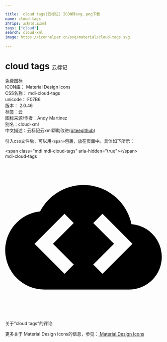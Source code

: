 ```yaml
---

title:  cloud tags(云标记) ICON转svg、png下载
name: cloud-tags
zhTips: 云标记,云xml
tags: ["cloud"]
search: cloud-xml
image: https://iconhelper.cn/svg/material/cloud-tags.svg

---
```


# cloud tags  <small style="font-size: 60%;font-weight: 100">云标记</small>


<div class="detail-page">
<p>
<span><span class="badge-success badge">免费图标</span> </span>
<br/>
<span>
ICON库：
<span class="badge-secondary badge">Material Design Icons</span> 
</span>
<br/>
<span>
CSS名称：
<span class="badge-secondary badge">mdi-cloud-tags</span> 
</span>
<br/>
<span>
unicode：
<span class="badge-secondary badge">F07B6</span> 
<copy-btn content='F07B6' btn-title=""></copy-btn>
<copy-btn :content='String.fromCodePoint(parseInt("F07B6", 16))' btn-title="复制U"></copy-btn>
</span>
<br/>
<span>
版本：
<span class="badge-secondary badge">2.0.46</span> 
</span><br/><span>标签：<span class="badge-light badge"><router-link to="/tags/cloud.html">云</router-link></span></span>
<br/>
<span>图标来源/作者：<span class="badge-light badge">Andy Martinez</span></span> 
<br/>
<span>别名：<span class="badge-light badge">cloud-xml</span></span><br/><span class="zh-detail">中文描述：<span class="badge-primary badge">云标记</span><span class="badge-primary badge">云xml</span><span class="help-link"><span>帮助改进</span>(<a href="https://gitee.com/liuwave/icon-helper/edit/master/json/material/cloud-tags.json" target="_blank" rel="noopener noreferrer">gitee</a><a href="https://github.com/liuwave/icon-helper/edit/master/json/material/cloud-tags.json" target="_blank" rel="noopener noreferrer">github</a></span>)</span><br/>
</p>
</div>
<div class="alert alert-dark">
  <i class="mdi mdi-cloud-tags mdi-48px"></i>
  <i class="mdi mdi-cloud-tags mdi-36px"></i>
  <i class="mdi mdi-cloud-tags mdi-24px"></i>
  <i class="mdi mdi-cloud-tags mdi-18px"></i>
</div>
<div>
  <p>引入css文件后，可以用<code>&lt;span&gt;</code>包裹，放在页面中。具体如下所示：    
  </p>
  <div class="alert alert-primary" style="font-size: 14px">
    &lt;span class="mdi mdi-cloud-tags" aria-hidden="true"&gt;&lt;/span&gt;
    <copy-btn content='<span class="mdi mdi-cloud-tags" aria-hidden="true"></span>'></copy-btn>
  </div>
  <div class="alert alert-secondary">
    <i class="mdi mdi-cloud-tags"
    style="font-size: 24px"
    aria-hidden="true"></i> mdi-cloud-tags
    <copy-btn content="mdi-cloud-tags" btn-title="复制图标名称"></copy-btn>
  </div>
</div>
<div id="svg" class="svg-wrap">
<svg xmlns="http://www.w3.org/2000/svg" viewBox="0 0 24 24"><path d="M6,20A6,6 0 0,1 0,14C0,10.91 2.34,8.36 5.35,8.04C6.6,5.64 9.11,4 12,4C15.63,4 18.66,6.58 19.35,10C21.95,10.19 24,12.36 24,15A5,5 0 0,1 19,20H6M9.09,8.4L4.5,13L9.09,17.6L10.5,16.18L7.32,13L10.5,9.82L9.09,8.4M14.91,8.4L13.5,9.82L16.68,13L13.5,16.18L14.91,17.6L19.5,13L14.91,8.4Z" /></svg>
</div>
<detail full-name='mdi-cloud-tags'></detail>
<div>
<p>关于“cloud tags”的评论:</p>
</div>
<Vssue title="关于“cloud tags”的评论" ></Vssue>    
<div><p>更多关于 Material Design Icons的信息，参见：<a target="_blank" href="https://iconhelper.cn/material.html"> Material Design Icons</a>
</p></div>
